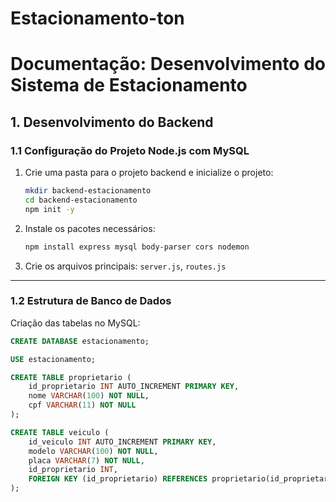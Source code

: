 ﻿# Estacionamento-ton

# Documentação: Desenvolvimento do Sistema de Estacionamento

## 1. Desenvolvimento do Backend

### 1.1 Configuração do Projeto Node.js com MySQL

1. Crie uma pasta para o projeto backend e inicialize o projeto:

    ```bash
    mkdir backend-estacionamento
    cd backend-estacionamento
    npm init -y
    ```

2. Instale os pacotes necessários:

    ```bash
    npm install express mysql body-parser cors nodemon
    ```

3. Crie os arquivos principais: `server.js`, `routes.js`

---

### 1.2 Estrutura de Banco de Dados

Criação das tabelas no MySQL:

```sql
CREATE DATABASE estacionamento;

USE estacionamento;

CREATE TABLE proprietario (
    id_proprietario INT AUTO_INCREMENT PRIMARY KEY,
    nome VARCHAR(100) NOT NULL,
    cpf VARCHAR(11) NOT NULL
);

CREATE TABLE veiculo (
    id_veiculo INT AUTO_INCREMENT PRIMARY KEY,
    modelo VARCHAR(100) NOT NULL,
    placa VARCHAR(7) NOT NULL,
    id_proprietario INT,
    FOREIGN KEY (id_proprietario) REFERENCES proprietario(id_proprietario)
);
